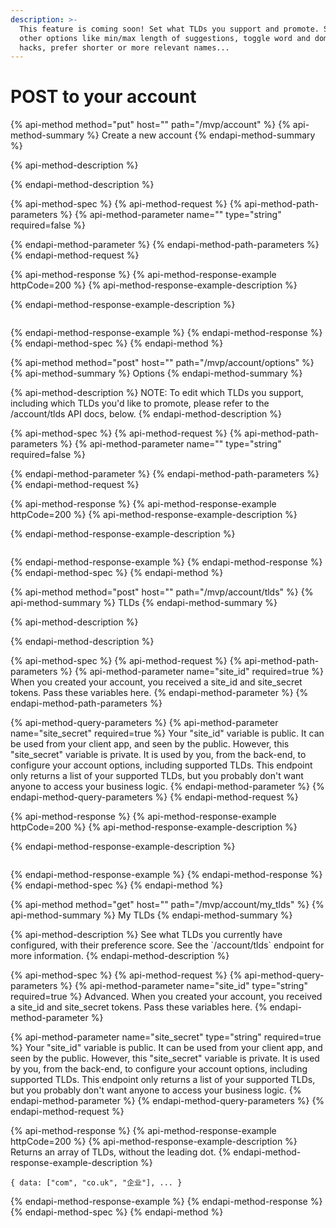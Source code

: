 ```yaml
---
description: >-
  This feature is coming soon! Set what TLDs you support and promote. Set many
  other options like min/max length of suggestions, toggle word and domain
  hacks, prefer shorter or more relevant names...
---
```


# POST to your account

{% api-method method="put" host="" path="/mvp/account" %}
{% api-method-summary %}
Create a new account
{% endapi-method-summary %}

{% api-method-description %}

{% endapi-method-description %}

{% api-method-spec %}
{% api-method-request %}
{% api-method-path-parameters %}
{% api-method-parameter name="" type="string" required=false %}

{% endapi-method-parameter %}
{% endapi-method-path-parameters %}
{% endapi-method-request %}

{% api-method-response %}
{% api-method-response-example httpCode=200 %}
{% api-method-response-example-description %}

{% endapi-method-response-example-description %}

```

```
{% endapi-method-response-example %}
{% endapi-method-response %}
{% endapi-method-spec %}
{% endapi-method %}

{% api-method method="post" host="" path="/mvp/account/options" %}
{% api-method-summary %}
Options
{% endapi-method-summary %}

{% api-method-description %}
NOTE: To edit which TLDs you support, including which TLDs you'd like to promote, please refer to the /account/tlds API docs, below.
{% endapi-method-description %}

{% api-method-spec %}
{% api-method-request %}
{% api-method-path-parameters %}
{% api-method-parameter name="" type="string" required=false %}

{% endapi-method-parameter %}
{% endapi-method-path-parameters %}
{% endapi-method-request %}

{% api-method-response %}
{% api-method-response-example httpCode=200 %}
{% api-method-response-example-description %}

{% endapi-method-response-example-description %}

```

```
{% endapi-method-response-example %}
{% endapi-method-response %}
{% endapi-method-spec %}
{% endapi-method %}

{% api-method method="post" host="" path="/mvp/account/tlds" %}
{% api-method-summary %}
TLDs
{% endapi-method-summary %}

{% api-method-description %}

{% endapi-method-description %}

{% api-method-spec %}
{% api-method-request %}
{% api-method-path-parameters %}
{% api-method-parameter name="site\_id" required=true %}
When you created your account, you received a site\_id and site\_secret tokens. Pass these variables here.
{% endapi-method-parameter %}
{% endapi-method-path-parameters %}

{% api-method-query-parameters %}
{% api-method-parameter name="site\_secret" required=true %}
Your "site\_id" variable is public. It can be used from your client app, and seen by the public. However, this "site\_secret" variable is private. It is used by you, from the back-end, to configure your account options, including supported TLDs. This endpoint only returns a list of your supported TLDs, but you probably don't want anyone to access your business logic.
{% endapi-method-parameter %}
{% endapi-method-query-parameters %}
{% endapi-method-request %}

{% api-method-response %}
{% api-method-response-example httpCode=200 %}
{% api-method-response-example-description %}

{% endapi-method-response-example-description %}

```

```
{% endapi-method-response-example %}
{% endapi-method-response %}
{% endapi-method-spec %}
{% endapi-method %}



{% api-method method="get" host="" path="/mvp/account/my\_tlds" %}
{% api-method-summary %}
My TLDs
{% endapi-method-summary %}

{% api-method-description %}
See what TLDs you currently have configured, with their preference score. See the \`/account/tlds\` endpoint for more information.
{% endapi-method-description %}

{% api-method-spec %}
{% api-method-request %}
{% api-method-query-parameters %}
{% api-method-parameter name="site\_id" type="string" required=true %}
Advanced. When you created your account, you received a site\_id and site\_secret tokens. Pass these variables here.
{% endapi-method-parameter %}

{% api-method-parameter name="site\_secret" type="string" required=true %}
Your "site\_id" variable is public. It can be used from your client app, and seen by the public. However, this "site\_secret" variable is private. It is used by you, from the back-end, to configure your account options, including supported TLDs. This endpoint only returns a list of your supported TLDs, but you probably don't want anyone to access your business logic.
{% endapi-method-parameter %}
{% endapi-method-query-parameters %}
{% endapi-method-request %}

{% api-method-response %}
{% api-method-response-example httpCode=200 %}
{% api-method-response-example-description %}
Returns an array of TLDs, without the leading dot.
{% endapi-method-response-example-description %}

```
{ data: ["com", "co.uk", "企业"], ... }
```
{% endapi-method-response-example %}
{% endapi-method-response %}
{% endapi-method-spec %}
{% endapi-method %}



